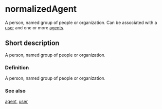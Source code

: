 # normalizedAgent

A person, named group of people or organization. Can be associated with a [user](__DOCLINK__user/) and one or more [agents](__DOCLINK__agent/).


## Short description

A person, named group of people or organization.


### Definition

A person, named group of people or organization.


### See also

[agent](__DOCLINK__agent/), [user](__DOCLINK__user/)
